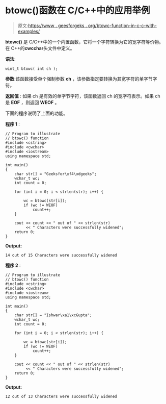 # btowc()函数在 C/C++中的应用举例

> 原文:[https://www . geesforgeks . org/btowc-function-in-c-c-with-examples/](https://www.geeksforgeeks.org/btowc-function-in-c-c-with-examples/)

**btowc()** 是 C/C++中的一个内置函数，它将一个字符转换为它的宽字符等价物。在 C++的**cwcchar**头文件中定义。

**语法**:

```
wint_t btowc( int ch );
```

**参数**:该函数接受单个强制参数 **ch** ，该参数指定要转换为其宽字符的单字节字符。

**返回值** :
如果 ch 是有效的单字节字符，该函数返回 ch 的宽字符表示。如果 ch 是 **EOF** ，则返回 **WEOF** 。

下面的程序说明了上面的功能。

**程序 1** :

```
// Program to illustrate
// btowc() function
#include <cstring>
#include <cwchar>
#include <iostream>
using namespace std;

int main()
{
    char str[] = "Geeksfor\xf4\xdgeeks";
    wchar_t wc;
    int count = 0;

    for (int i = 0; i < strlen(str); i++) {

        wc = btowc(str[i]);
        if (wc != WEOF)
            count++;
    }

    cout << count << " out of " << strlen(str)
         << " Characters were successfully widened";
    return 0;
}
```

**Output:**

```
14 out of 15 Characters were successfully widened

```

**程序 2** :

```
// Program to illustrate
// btowc() function
#include <cstring>
#include <cwchar>
#include <iostream>
using namespace std;

int main()
{
    char str[] = "Ishwar\xa1\xcGupta";
    wchar_t wc;
    int count = 0;

    for (int i = 0; i < strlen(str); i++) {

        wc = btowc(str[i]);
        if (wc != WEOF)
            count++;
    }

    cout << count << " out of " << strlen(str)
         << " Characters were successfully widened";
    return 0;
}
```

**Output:**

```
12 out of 13 Characters were successfully widened

```